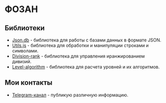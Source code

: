 # ФОЗАН

## Библиотеки

* [Json.db](https://github.com/Fozan-Developer/json.db) - библиотека для работы с базами данных в формате JSON.
* [Utils.js](https://github.com/Fozan-Developer/utils.js) - библиотека для обработки и манипуляции строками и символами.
* [Division-rank](https://github.com/Fozan-Developer/division-rank) - библиотека для управления иранжированием дивизий.
* [Level-algorithm](https://github.com/Fozan-Developer/level-algorithm) - библиотека для расчета уровней и их алгоритмов.

## Мои контакты

* [Telegram-канал](https://t.me/fooozan) - публикую различную информацию.

